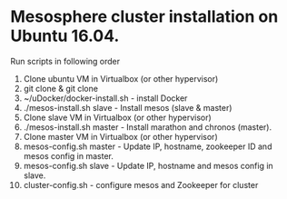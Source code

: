 # Mesosphere cluster installation on Ubuntu 16.04.
Run scripts in following order
1) Clone ubuntu VM in Virtualbox (or other hypervisor)
2) git clone <uDocker> & git clone <mesos>
3) ~/uDocker/docker-install.sh - install Docker
4) ./mesos-install.sh slave - Install mesos (slave & master)
5) Clone slave VM in Virtualbox (or other hypervisor) 
6) ./mesos-install.sh master - Install marathon and chronos (master).
7) Clone master VM in Virtualbox (or other hypervisor)
8) mesos-config.sh master - Update IP, hostname, zookeeper ID and mesos config in master.
9) mesos-config.sh slave - Update IP, hostname and mesos config in slave. 
10) cluster-config.sh - configure mesos and Zookeeper for cluster
